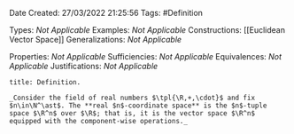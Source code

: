 <div class="topSpace"></div>

Date Created: 27/03/2022 21:25:56
Tags: #Definition

Types: _Not Applicable_
Examples: _Not Applicable_
Constructions: [[Euclidean Vector Space]]
Generalizations: _Not Applicable_

Properties: _Not Applicable_
Sufficiencies: _Not Applicable_
Equivalences: _Not Applicable_
Justifications: _Not Applicable_

``` ad-Definition
title: Definition.

_Consider the field of real numbers $\tpl{\R,+,\cdot}$ and fix $n\in\N^\ast$. The **real $n$-coordinate space** is the $n$-tuple space $\R^n$ over $\R$; that is, it is the vector space $\R^n$ equipped with the component-wise operations._

```
